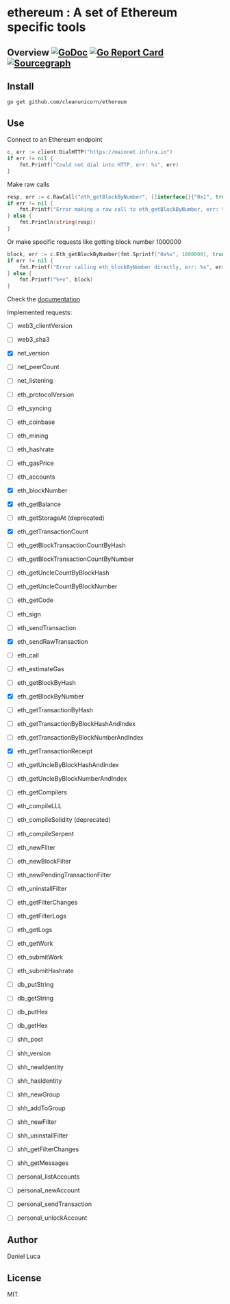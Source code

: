 # ethereum : A set of Ethereum specific tools

## Overview [![GoDoc](https://godoc.org/github.com/cleanunicorn/ethereum?status.svg)](https://godoc.org/github.com/cleanunicorn/ethereum) [![Go Report Card](https://goreportcard.com/badge/github.com/cleanunicorn/ethereum)](https://goreportcard.com/report/github.com/cleanunicorn/ethereum) [![Sourcegraph](https://sourcegraph.com/github.com/cleanunicorn/ethereum/-/badge.svg)](https://sourcegraph.com/github.com/cleanunicorn/ethereum?badge)

## Install

```
go get github.com/cleanunicorn/ethereum
```

## Use

Connect to an Ethereum endpoint
```go
c, err := client.DialHTTP("https://mainnet.infura.io")
if err != nil {
	fmt.Printf("Could not dial into HTTP, err: %s", err)
}
```

Make raw calls
```go
resp, err := c.RawCall("eth_getBlockByNumber", []interface{}{"0x1", true})
if err != nil {
	fmt.Printf("Error making a raw call to eth_getBlockByNumber, err: %s", err)
} else {
	fmt.Println(string(resp))
}
```

Or make specific requests like getting block number 1000000
```go
block, err := c.Eth_getBlockByNumber(fmt.Sprintf("0x%x", 1000000), true)
if err != nil {
	fmt.Printf("Error calling eth_blockByNumber directly, err: %s", err)
} else {
	fmt.Printf("%+v", block)
}
```

Check the [documentation](https://godoc.org/github.com/cleanunicorn/ethereum) 

Implemented requests:

- [ ] web3_clientVersion                      
- [ ] web3_sha3                               
- [x] net_version                             
- [ ] net_peerCount                           
- [ ] net_listening                           
- [ ] eth_protocolVersion                     
- [ ] eth_syncing                             
- [ ] eth_coinbase                            
- [ ] eth_mining                              
- [ ] eth_hashrate                            
- [ ] eth_gasPrice                            
- [ ] eth_accounts                            
- [x] eth_blockNumber                         
- [x] eth_getBalance                          
- [ ] eth_getStorageAt (deprecated)
- [x] eth_getTransactionCount                 
- [ ] eth_getBlockTransactionCountByHash      
- [ ] eth_getBlockTransactionCountByNumber    
- [ ] eth_getUncleCountByBlockHash            
- [ ] eth_getUncleCountByBlockNumber          
- [ ] eth_getCode                             
- [ ] eth_sign                                
- [ ] eth_sendTransaction                     
- [x] eth_sendRawTransaction                  
- [ ] eth_call                                
- [ ] eth_estimateGas                         
- [ ] eth_getBlockByHash                      
- [x] eth_getBlockByNumber                    
- [ ] eth_getTransactionByHash                
- [ ] eth_getTransactionByBlockHashAndIndex   
- [ ] eth_getTransactionByBlockNumberAndIndex 
- [x] eth_getTransactionReceipt               
- [ ] eth_getUncleByBlockHashAndIndex         
- [ ] eth_getUncleByBlockNumberAndIndex       
- [ ] eth_getCompilers                        
- [ ] eth_compileLLL                          
- [ ] eth_compileSolidity (deprecated)                    
- [ ] eth_compileSerpent                      
- [ ] eth_newFilter                           
- [ ] eth_newBlockFilter                      
- [ ] eth_newPendingTransactionFilter         
- [ ] eth_uninstallFilter                     
- [ ] eth_getFilterChanges                    
- [ ] eth_getFilterLogs                       
- [ ] eth_getLogs                             
- [ ] eth_getWork                             
- [ ] eth_submitWork                          
- [ ] eth_submitHashrate                      
- [ ] db_putString                            
- [ ] db_getString                            
- [ ] db_putHex                               
- [ ] db_getHex                               
- [ ] shh_post                                
- [ ] shh_version                             
- [ ] shh_newIdentity                         
- [ ] shh_hasIdentity                         
- [ ] shh_newGroup                            
- [ ] shh_addToGroup                          
- [ ] shh_newFilter                           
- [ ] shh_uninstallFilter                     
- [ ] shh_getFilterChanges                    
- [ ] shh_getMessages                         
- [ ] personal_listAccounts                   
- [ ] personal_newAccount                     
- [ ] personal_sendTransaction                
- [ ] personal_unlockAccount                  


## Author

Daniel Luca

## License

MIT.
